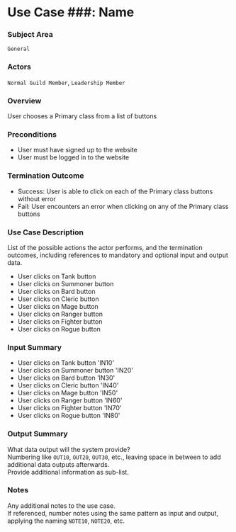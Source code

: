 # Use Case ###: Name

### Subject Area
`General`

### Actors
`Normal Guild Member`, `Leadership Member`

### Overview
User chooses a Primary class from a list of buttons

### Preconditions
- User must have signed up to the website
- User must be logged in to the website

### Termination Outcome
- Success: User is able to click on each of the Primary class buttons without error
- Fail: User encounters an error when clicking on any of the Primary class buttons 

### Use Case Description
List of the possible actions the actor performs, and the termination outcomes, including references to mandatory and optional input and output data.
- User clicks on Tank button
- User clicks on Summoner button
- User clicks on Bard button
- User clicks on Cleric button
- User clicks on Mage button
- User clicks on Ranger button
- User clicks on Fighter button
- User clicks on Rogue button


### Input Summary
- User clicks on Tank button 'IN10'
- User clicks on Summoner button 'IN20'
- User clicks on Bard button 'IN30'
- User clicks on Cleric button 'IN40'
- User clicks on Mage button 'IN50'
- User clicks on Ranger button 'IN60'
- User clicks on Fighter button 'IN70'
- User clicks on Rogue button 'IN80'

### Output Summary
What data output will the system provide?  
Numbering like `OUT10`, `OUT20`, `OUT30`, etc., leaving space in between to add additional data outputs afterwards.  
Provide additional information as sub-list.

### Notes
Any additional notes to the use case.  
If referenced, number notes using the same pattern as input and output, applying the naming `NOTE10`, `NOTE20`, etc.
